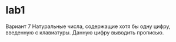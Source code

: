 # lab1
Вариант 7
Натуральные числа, содержащие хотя бы одну цифру, введенную с клавиатуры. Данную цифру выводить прописью.
